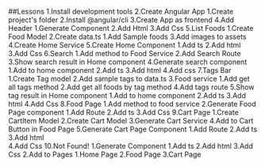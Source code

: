 ##Lessons
1.Install development tools
2.Create Angular App
    1.Create project's folder
    2.Install @angular/cli
    3.Create App as frontend
4.Add Header
    1.Generate Component
    2.Add Html
    3.Add Css
5.List Foods
    1.Create Food Model
    2.Create data.ts
        1.Add Sample foods
    3.Add images to assets
    4.Create Home Service
    5.Create Home Component
        1.Add ts
        2.Add html
        3.Add Css
6.Search
    1.Add method to Food Service
    2.Add Search Route
    3.Show search result in Home component
    4.Generate search component
        1.Add to home component
        2.Add ts
        3.Add html
        4.Add css
7.Tags Bar
    1.Create Tag model
    2.Add sample tags to data.ts
    3.Food service
        1.Add get all tags method
        2.Add get all foods by tag method
    4.Add tags route
    5.Show tag result in Home component
        1.Add to home component
        2.Add ts
        3.Add html
        4.Add Css
8.Food Page
    1.Add method to food service
    2.Generate Food Page component
        1.Add Route
        2.Add ts
        3.Add Css
9.Cart Page
    1.Create CartItem Model
    2.Create Cart Model
    3.Generate Cart Service
    4.Add to Cart Button in Food Page
    5.Generate Cart Page Component
        1.Add Route
        2.Add ts
        3.Add html  
        4.Add Css
10.Not Found!
    1.Generate Component
        1.Add ts
        2.Add html
        3.Add Css
    2.Add to Pages
        1.Home Page
        2.Food Page
        3.Cart Page
